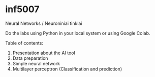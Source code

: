 # inf5007
Neural Networks / Neuroniniai tinklai 

Do the labs using Python in your local system or using Google Colab.

Table of contents:
1. Presentation about the AI tool
2. Data preparation
3. Simple neural network 
4. Multilayer perceptron (Classification and prediction)
